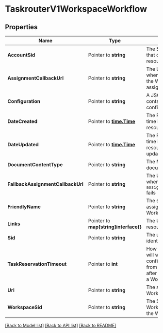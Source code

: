 # TaskrouterV1WorkspaceWorkflow

## Properties

Name | Type | Description | Notes
------------ | ------------- | ------------- | -------------
**AccountSid** | Pointer to **string** | The SID of the Account that created the resource |
**AssignmentCallbackUrl** | Pointer to **string** | The URL that we call when a task managed by the Workflow is assigned to a Worker |
**Configuration** | Pointer to **string** | A JSON string that contains the Workflow's configuration |
**DateCreated** | Pointer to [**time.Time**](time.Time.md) | The RFC 2822 date and time in GMT when the resource was created |
**DateUpdated** | Pointer to [**time.Time**](time.Time.md) | The RFC 2822 date and time in GMT when the resource was last updated |
**DocumentContentType** | Pointer to **string** | The MIME type of the document |
**FallbackAssignmentCallbackUrl** | Pointer to **string** | The URL that we call when a call to the `assignment_callback_url` fails |
**FriendlyName** | Pointer to **string** | The string that you assigned to describe the Workflow resource |
**Links** | Pointer to **map[string]interface{}** | The URLs of related resources |
**Sid** | Pointer to **string** | The unique string that identifies the resource |
**TaskReservationTimeout** | Pointer to **int** | How long TaskRouter will wait for a confirmation response from your application after it assigns a Task to a Worker |
**Url** | Pointer to **string** | The absolute URL of the Workflow resource |
**WorkspaceSid** | Pointer to **string** | The SID of the Workspace that contains the Workflow |

[[Back to Model list]](../README.md#documentation-for-models) [[Back to API list]](../README.md#documentation-for-api-endpoints) [[Back to README]](../README.md)


